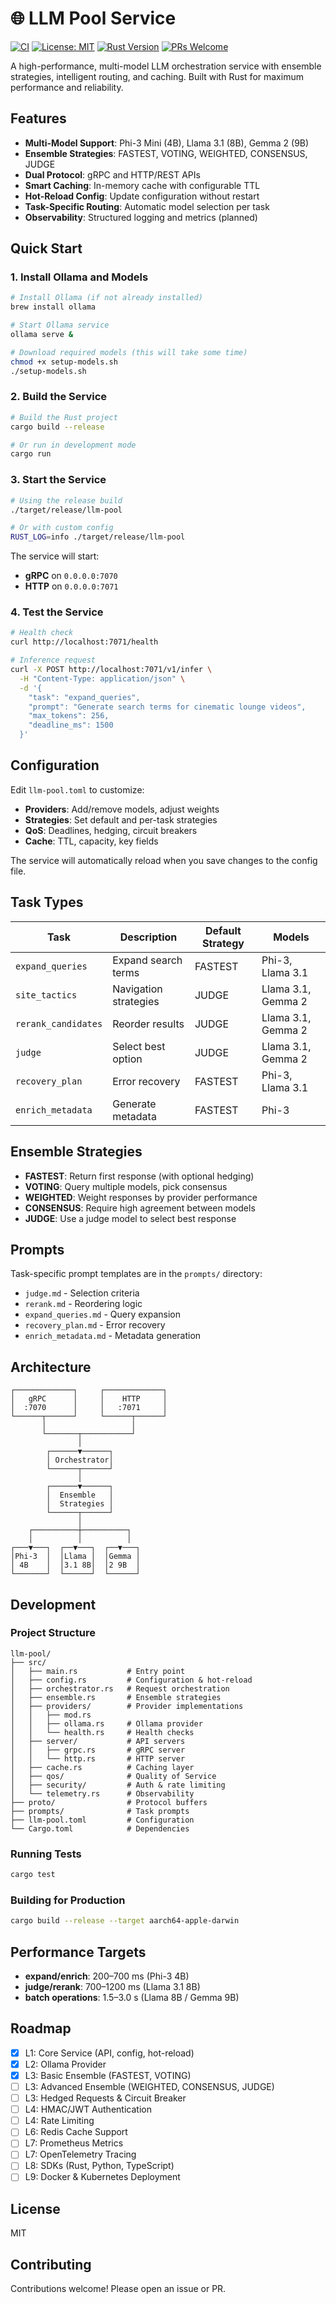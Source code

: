 # 🌐 LLM Pool Service

[![CI](https://github.com/danvoulez/lllm-local-pool/workflows/CI/badge.svg)](https://github.com/danvoulez/lllm-local-pool/actions)
[![License: MIT](https://img.shields.io/badge/License-MIT-yellow.svg)](https://opensource.org/licenses/MIT)
[![Rust Version](https://img.shields.io/badge/rust-1.70%2B-blue.svg)](https://www.rust-lang.org)
[![PRs Welcome](https://img.shields.io/badge/PRs-welcome-brightgreen.svg)](CONTRIBUTING.md)

A high-performance, multi-model LLM orchestration service with ensemble strategies, intelligent routing, and caching. Built with Rust for maximum performance and reliability.

## Features

- **Multi-Model Support**: Phi-3 Mini (4B), Llama 3.1 (8B), Gemma 2 (9B)
- **Ensemble Strategies**: FASTEST, VOTING, WEIGHTED, CONSENSUS, JUDGE
- **Dual Protocol**: gRPC and HTTP/REST APIs
- **Smart Caching**: In-memory cache with configurable TTL
- **Hot-Reload Config**: Update configuration without restart
- **Task-Specific Routing**: Automatic model selection per task
- **Observability**: Structured logging and metrics (planned)

## Quick Start

### 1. Install Ollama and Models

```bash
# Install Ollama (if not already installed)
brew install ollama

# Start Ollama service
ollama serve &

# Download required models (this will take some time)
chmod +x setup-models.sh
./setup-models.sh
```

### 2. Build the Service

```bash
# Build the Rust project
cargo build --release

# Or run in development mode
cargo run
```

### 3. Start the Service

```bash
# Using the release build
./target/release/llm-pool

# Or with custom config
RUST_LOG=info ./target/release/llm-pool
```

The service will start:
- **gRPC** on `0.0.0.0:7070`
- **HTTP** on `0.0.0.0:7071`

### 4. Test the Service

```bash
# Health check
curl http://localhost:7071/health

# Inference request
curl -X POST http://localhost:7071/v1/infer \
  -H "Content-Type: application/json" \
  -d '{
    "task": "expand_queries",
    "prompt": "Generate search terms for cinematic lounge videos",
    "max_tokens": 256,
    "deadline_ms": 1500
  }'
```

## Configuration

Edit `llm-pool.toml` to customize:

- **Providers**: Add/remove models, adjust weights
- **Strategies**: Set default and per-task strategies
- **QoS**: Deadlines, hedging, circuit breakers
- **Cache**: TTL, capacity, key fields

The service will automatically reload when you save changes to the config file.

## Task Types

| Task | Description | Default Strategy | Models |
|------|-------------|------------------|--------|
| `expand_queries` | Expand search terms | FASTEST | Phi-3, Llama 3.1 |
| `site_tactics` | Navigation strategies | JUDGE | Llama 3.1, Gemma 2 |
| `rerank_candidates` | Reorder results | JUDGE | Llama 3.1, Gemma 2 |
| `judge` | Select best option | JUDGE | Llama 3.1, Gemma 2 |
| `recovery_plan` | Error recovery | FASTEST | Phi-3, Llama 3.1 |
| `enrich_metadata` | Generate metadata | FASTEST | Phi-3 |

## Ensemble Strategies

- **FASTEST**: Return first response (with optional hedging)
- **VOTING**: Query multiple models, pick consensus
- **WEIGHTED**: Weight responses by provider performance
- **CONSENSUS**: Require high agreement between models
- **JUDGE**: Use a judge model to select best response

## Prompts

Task-specific prompt templates are in the `prompts/` directory:
- `judge.md` - Selection criteria
- `rerank.md` - Reordering logic
- `expand_queries.md` - Query expansion
- `recovery_plan.md` - Error recovery
- `enrich_metadata.md` - Metadata generation

## Architecture

```
┌─────────────┐     ┌─────────────┐
│   gRPC      │     │    HTTP     │
│  :7070      │     │   :7071     │
└──────┬──────┘     └──────┬──────┘
       │                   │
       └───────┬───────────┘
               │
        ┌──────▼──────┐
        │ Orchestrator│
        └──────┬──────┘
               │
        ┌──────▼──────┐
        │  Ensemble   │
        │  Strategies │
        └──────┬──────┘
               │
    ┌──────────┼──────────┐
    │          │          │
┌───▼───┐  ┌──▼───┐  ┌──▼───┐
│Phi-3  │  │Llama │  │Gemma │
│ 4B    │  │3.1 8B│  │2 9B  │
└───────┘  └──────┘  └──────┘
```

## Development

### Project Structure

```
llm-pool/
├── src/
│   ├── main.rs           # Entry point
│   ├── config.rs         # Configuration & hot-reload
│   ├── orchestrator.rs   # Request orchestration
│   ├── ensemble.rs       # Ensemble strategies
│   ├── providers/        # Provider implementations
│   │   ├── mod.rs
│   │   ├── ollama.rs     # Ollama provider
│   │   └── health.rs     # Health checks
│   ├── server/           # API servers
│   │   ├── grpc.rs       # gRPC server
│   │   └── http.rs       # HTTP server
│   ├── cache.rs          # Caching layer
│   ├── qos/              # Quality of Service
│   ├── security/         # Auth & rate limiting
│   └── telemetry.rs      # Observability
├── proto/                # Protocol buffers
├── prompts/              # Task prompts
├── llm-pool.toml         # Configuration
└── Cargo.toml            # Dependencies
```

### Running Tests

```bash
cargo test
```

### Building for Production

```bash
cargo build --release --target aarch64-apple-darwin
```

## Performance Targets

- **expand/enrich**: 200–700 ms (Phi-3 4B)
- **judge/rerank**: 700–1200 ms (Llama 3.1 8B)
- **batch operations**: 1.5–3.0 s (Llama 8B / Gemma 9B)

## Roadmap

- [x] L1: Core Service (API, config, hot-reload)
- [x] L2: Ollama Provider
- [x] L3: Basic Ensemble (FASTEST, VOTING)
- [ ] L3: Advanced Ensemble (WEIGHTED, CONSENSUS, JUDGE)
- [ ] L3: Hedged Requests & Circuit Breaker
- [ ] L4: HMAC/JWT Authentication
- [ ] L4: Rate Limiting
- [ ] L6: Redis Cache Support
- [ ] L7: Prometheus Metrics
- [ ] L7: OpenTelemetry Tracing
- [ ] L8: SDKs (Rust, Python, TypeScript)
- [ ] L9: Docker & Kubernetes Deployment

## License

MIT

## Contributing

Contributions welcome! Please open an issue or PR.
